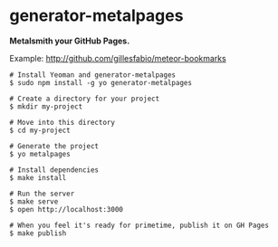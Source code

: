 # generator-metalpages

**Metalsmith your GitHub Pages.**

Example: http://github.com/gillesfabio/meteor-bookmarks

```
# Install Yeoman and generator-metalpages
$ sudo npm install -g yo generator-metalpages

# Create a directory for your project
$ mkdir my-project

# Move into this directory
$ cd my-project

# Generate the project
$ yo metalpages

# Install dependencies
$ make install

# Run the server
$ make serve
$ open http://localhost:3000

# When you feel it's ready for primetime, publish it on GH Pages
$ make publish
```
